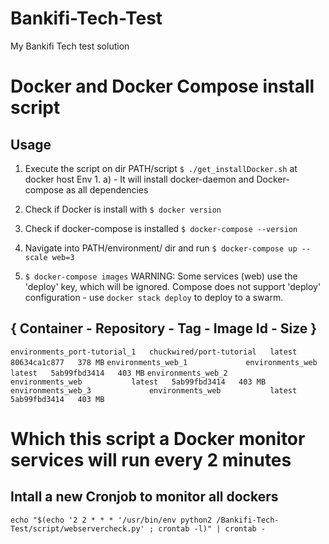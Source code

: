 # Bankifi-Tech-Test
My Bankifi Tech test solution

# Docker and Docker Compose install script

## Usage
1. Execute the script on dir PATH/script `$ ./get_installDocker.sh` at docker host Env
        1. a) - It will install docker-daemon and Docker-compose as all dependencies
2. Check if Docker is install with `$ docker version`
3. Check if docker-compose is installed `$ docker-compose --version`
4. Navigate into PATH/environment/ dir and run `$ docker-compose up --scale web=3`

5. `$ docker-compose images`
WARNING: Some services (web) use the 'deploy' key, which will be ignored. Compose does 
not support 'deploy' configuration - use `docker stack deploy` to deploy to a swarm.

{         Container         -   Repository     -           Tag  -   Image Id   -   Size  }
----------------------------------------------------------------------------------------
`environments_port-tutorial_1   chuckwired/port-tutorial   latest   80634ca1c877   378 MB`
`environments_web_1             environments_web           latest   5ab99fbd3414   403 MB`
`environments_web_2             environments_web           latest   5ab99fbd3414   403 MB`
`environments_web_3             environments_web           latest   5ab99fbd3414   403 MB`


# Which this script a Docker monitor services will run every 2 minutes

## Intall a new Cronjob to monitor all dockers
`echo "$(echo '2 2 * * * '/usr/bin/env python2 /Bankifi-Tech-Test/script/webservercheck.py' ; crontab -l)" | crontab -`
